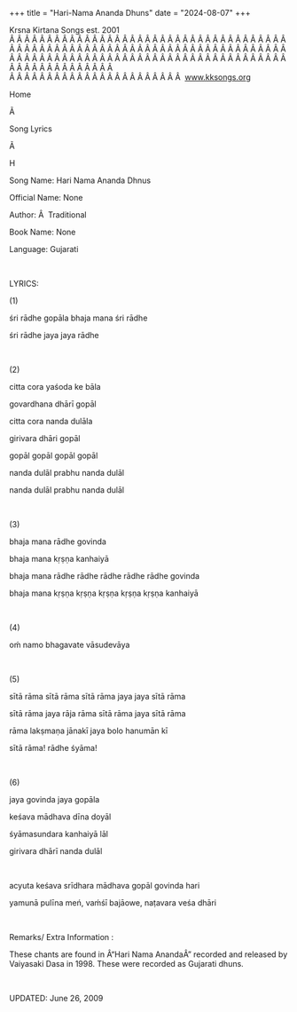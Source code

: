 +++ 
title = "Hari-Nama Ananda Dhuns"
date = "2024-08-07"
+++

Krsna Kirtana Songs est. 2001
Â Â Â Â Â Â Â Â Â Â Â Â Â Â Â Â Â Â Â Â Â Â Â Â Â Â Â Â Â Â Â Â Â Â Â Â Â Â Â Â Â Â Â Â Â Â Â Â Â Â Â Â Â Â Â Â Â Â Â Â Â Â Â Â Â Â Â Â Â Â Â Â Â Â Â Â Â Â Â Â Â Â Â Â Â Â Â Â Â Â Â Â Â Â Â Â Â Â Â Â Â Â Â Â Â Â Â Â Â Â Â Â Â Â Â Â Â Â Â Â Â Â Â Â Â  
Â Â Â Â Â Â Â Â Â Â Â Â Â Â Â Â Â Â Â Â Â Â Â  
www.kksongs.org








Home


Ã 
 
Song Lyrics
 
Ã 
 
H


Song Name: Hari Nama Ananda Dhnus


Official Name: None


Author: 
Â 
Traditional


Book Name: None


Language: 
Gujarati


 


LYRICS:


(1)


śri rādhe
gopāla bhaja mana śri rādhe


śri rādhe jaya
jaya rādhe


 


(2)


citta cora yaśoda ke
bāla


govardhana dhārī
gopāl


citta cora nanda
dulāla


girivara dhāri
gopāl


gopāl gopāl
gopāl gopāl


nanda dulāl prabhu
nanda dulāl


nanda dulāl prabhu
nanda dulāl


 


(3)


bhaja mana rādhe
govinda


bhaja mana
kṛṣṇa kanhaiyā


bhaja mana rādhe
rādhe rādhe rādhe rādhe govinda


bhaja mana
kṛṣṇa kṛṣṇa kṛṣṇa
kṛṣṇa kṛṣṇa kanhaiyā


 


(4)


oḿ namo bhagavate
vāsudevāya


 


(5)


sītā rāma
sītā rāma sītā rāma jaya jaya sītā
rāma


sītā rāma
jaya rāja rāma sītā rāma jaya sītā rāma


rāma
lakṣmaṇa jānakī jaya bolo hanumān kī


sītā rāma!
rādhe śyāma!


 


(6)


jaya govinda jaya
gopāla


keśava mādhava
dīna doyāl


śyāmasundara
kanhaiyā lāl


girivara dhārī
nanda dulāl


 


acyuta keśava
srīdhara mādhava gopāl govinda hari


yamunā pulīna
meń, vaḿśī bajāowe, naṭavara veśa
dhāri


 


Remarks/ Extra Information
: 


These
chants are found in Â“Hari Nama AnandaÂ” recorded and released by Vaiyasaki Dasa
in 1998. These were recorded as Gujarati dhuns.


 


UPDATED:
 June 26, 2009
